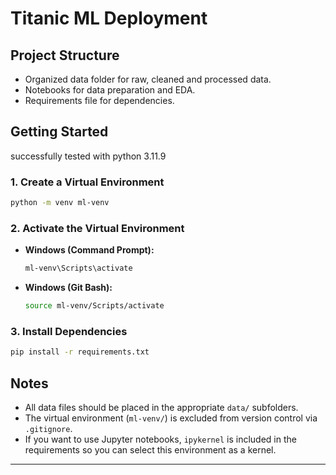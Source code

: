 # Titanic ML Deployment

## Project Structure

- Organized data folder for raw, cleaned and processed data.
- Notebooks for data preparation and EDA.
- Requirements file for dependencies.

## Getting Started

successfully tested with python 3.11.9

### 1. Create a Virtual Environment

```bash
python -m venv ml-venv
```

### 2. Activate the Virtual Environment

- **Windows (Command Prompt):**

  ```bash
  ml-venv\Scripts\activate
  ```

- **Windows (Git Bash):**

  ```bash
  source ml-venv/Scripts/activate
  ```

### 3. Install Dependencies

```bash
pip install -r requirements.txt
```

## Notes

- All data files should be placed in the appropriate `data/` subfolders.
- The virtual environment (`ml-venv/`) is excluded from version control via `.gitignore`.
- If you want to use Jupyter notebooks, `ipykernel` is included in the requirements so you can select this environment as a kernel.

---
